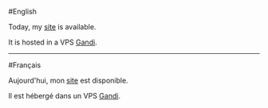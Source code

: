 #English

Today, my [site](http://www.bazonnard.fr) is available.

It is hosted in a VPS [Gandi](https://www.gandi.net/).


---

#Français


Aujourd'hui, mon [site](http://www.bazonnard.fr)  est disponible.

Il est hébergé dans un VPS [Gandi](https://www.gandi.net/).

